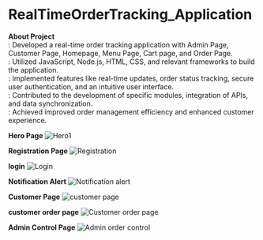 # RealTimeOrderTracking_Application

**About Project** <br>
: Developed a real-time order tracking application with Admin Page, Customer Page, Homepage, Menu Page, Cart page, and Order Page. <br>
: Utilized JavaScript, Node.js, HTML, CSS, and relevant frameworks to build the application. <br>
: Implemented features like real-time updates, order status tracking, secure user authentication, and an intuitive user interface. <br>
: Contributed to the development of specific modules, integration of APIs, and data synchronization. <br>
: Achieved improved order management efficiency and enhanced customer experience. <br>

**Hero Page**
![Hero1](https://github.com/Pranshh19/RealTimeOrderTracking_Application/assets/95425577/8289d47b-f979-4023-8b34-3a298cc64527)


**Registration Page**
![Registration](https://github.com/Pranshh19/RealTimeOrderTracking_Application/assets/95425577/f0678ec9-283c-46f9-a8d1-ae3364eb4830)

**login**
![Login](https://github.com/Pranshh19/RealTimeOrderTracking_Application/assets/95425577/1398df94-d473-4f2a-b362-996225784c78)

**Notification Alert**
![Notification alert](https://github.com/Pranshh19/RealTimeOrderTracking_Application/assets/95425577/29424482-8755-4c4f-9572-4df741e755e2)

**Customer Page**
![customer page](https://github.com/Pranshh19/RealTimeOrderTracking_Application/assets/95425577/0069973a-ac25-4f75-a9ff-54ece195f89c)

**customer order page**
![Customer order page](https://github.com/Pranshh19/RealTimeOrderTracking_Application/assets/95425577/c4804f5e-62db-4ea7-9b7e-2a643ef01e5b)


**Admin Control Page**
![Admin order control](https://github.com/Pranshh19/RealTimeOrderTracking_Application/assets/95425577/3620e03e-477a-4c5f-9f23-b9ed01e9113c)


